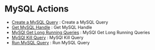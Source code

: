 # MySQL Actions
* [Create a MySQL Query](https://github.com/unskript/Awesome-CloudOps-Automation/MySQL/legos/mysql_write_query/README.md) : Create a MySQL Query
* [Get MySQL Handle](https://github.com/unskript/Awesome-CloudOps-Automation/MySQL/legos/mysql_get_handle/README.md) : Get MySQL Handle
* [MySQl Get Long Running Queries](https://github.com/unskript/Awesome-CloudOps-Automation/MySQL/legos/mysql_get_long_run_queries/README.md) : MySQl Get Long Running Queries
* [MySQl Kill Query](https://github.com/unskript/Awesome-CloudOps-Automation/MySQL/legos/mysql_kill_query/README.md) : MySQl Kill Query
* [Run MySQL Query](https://github.com/unskript/Awesome-CloudOps-Automation/MySQL/legos/mysql_read_query/README.md) : Run MySQL Query
